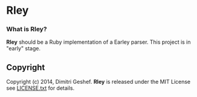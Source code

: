 Rley
===========

### What is Rley? ###
__Rley__ should be a Ruby implementation of a Earley parser.
This project is in "early" stage.

Copyright
---------
Copyright (c) 2014, Dimitri Geshef. 
__Rley__ is released under the MIT License see [LICENSE.txt](https://github.com/famished-tiger/Rley/blob/master/LICENSE.txt) for details.
